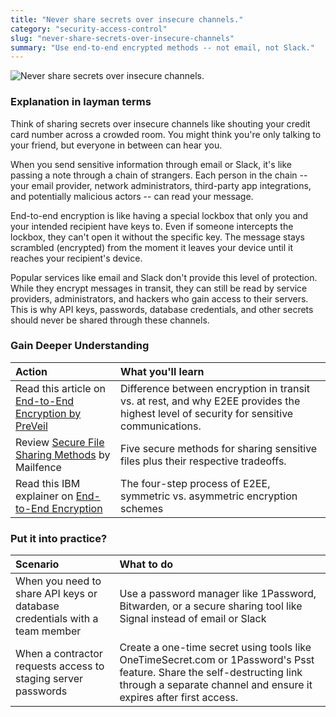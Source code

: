 ```yaml
---
title: "Never share secrets over insecure channels."
category: "security-access-control"
slug: "never-share-secrets-over-insecure-channels"
summary: "Use end-to-end encrypted methods -- not email, not Slack."
---
```

![Never share secrets over insecure channels.](/principles/never-share-secrets-over-insecure-channels/comic.png)

### Explanation in layman terms

Think of sharing secrets over insecure channels like shouting your credit card number across a crowded room. You might think you're only talking to your friend, but everyone in between can hear you.

When you send sensitive information through email or Slack, it's like passing a note through a chain of strangers. Each person in the chain -- your email provider, network administrators, third-party app integrations, and potentially malicious actors -- can read your message.

End-to-end encryption is like having a special lockbox that only you and your intended recipient have keys to. Even if someone intercepts the lockbox, they can't open it without the specific key. The message stays scrambled (encrypted) from the moment it leaves your device until it reaches your recipient's device.

Popular services like email and Slack don't provide this level of protection. While they encrypt messages in transit, they can still be read by service providers, administrators, and hackers who gain access to their servers. This is why API keys, passwords, database credentials, and other secrets should never be shared through these channels.

### Gain Deeper Understanding

| Action | What you'll learn |
| :---- | :---- |
| Read this article on [End-to-End Encryption by PreVeil](https://www.preveil.com/blog/end-to-end-encryption/) | Difference between encryption in transit vs. at rest, and why E2EE provides the highest level of security for sensitive communications. |
| Review [Secure File Sharing Methods](https://blog.mailfence.com/securing-file-transfer/) by Mailfence | Five secure methods for sharing sensitive files plus their respective tradeoffs. |
| Read this IBM explainer on [End-to-End Encryption](https://www.ibm.com/think/topics/end-to-end-encryption) | The four-step process of E2EE, symmetric vs. asymmetric encryption schemes |

### Put it into practice?

| Scenario | What to do |
| :---- | :---- |
| When you need to share API keys or database credentials with a team member | Use a password manager like 1Password, Bitwarden, or a secure sharing tool like Signal instead of email or Slack |
| When a contractor requests access to staging server passwords | Create a one-time secret using tools like OneTimeSecret.com or 1Password's Psst feature. Share the self-destructing link through a separate channel and ensure it expires after first access. |
